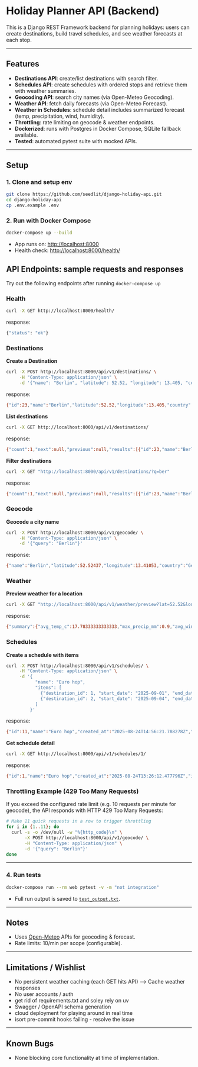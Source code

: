 

# Holiday Planner API (Backend)

This is a Django REST Framework backend for planning holidays:
users can create destinations, build travel schedules, and see weather forecasts at each stop.

---

## Features
- **Destinations API**: create/list destinations with search filter.
- **Schedules API**: create schedules with ordered stops and retrieve them with weather summaries.
- **Geocoding API**: search city names (via Open-Meteo Geocoding).
- **Weather API**: fetch daily forecasts (via Open-Meteo Forecast).
- **Weather in Schedules**: schedule detail includes summarized forecast (temp, precipitation, wind, humidity).
- **Throttling**: rate limiting on geocode & weather endpoints.
- **Dockerized**: runs with Postgres in Docker Compose, SQLite fallback available.
- **Tested**: automated pytest suite with mocked APIs.

---

## Setup

### 1. Clone and setup env
```bash
git clone https://github.com/seedlit/django-holiday-api.git
cd django-holiday-api
cp .env.example .env
```

### 2. Run with Docker Compose

```bash
docker-compose up --build
```

* App runs on: [http://localhost:8000](http://localhost:8000)
* Health check: [http://localhost:8000/health/](http://localhost:8000/health/)


## API Endpoints: sample requests and responses
Try out the following endpoints after running `docker-compose up`
### Health
```bash
curl -X GET http://localhost:8000/health/
```
response:
```bash
{"status": "ok"}
```

### Destinations
**Create a Destination**
```bash
curl -X POST http://localhost:8000/api/v1/destinations/ \
     -H "Content-Type: application/json" \
     -d '{"name": "Berlin", "latitude": 52.52, "longitude": 13.405, "country": "Germany"}'
```
response:
```bash
{"id":23,"name":"Berlin","latitude":52.52,"longitude":13.405,"country":"Germany"}
```

**List destinations**
```bash
curl -X GET http://localhost:8000/api/v1/destinations/
```
response:
```bash
{"count":1,"next":null,"previous":null,"results":[{"id":23,"name":"Berlin","latitude":52.52,"longitude":13.405,"country":"Germany"}]}
```

**Filter destinations**
```bash
curl -X GET "http://localhost:8000/api/v1/destinations/?q=ber"
```
response:
```bash
{"count":1,"next":null,"previous":null,"results":[{"id":23,"name":"Berlin","latitude":52.52,"longitude":13.405,"country":"Germany"}]}
```

### Geocode
**Geocode a city name**
```bash
curl -X POST http://localhost:8000/api/v1/geocode/ \
     -H "Content-Type: application/json" \
     -d '{"query": "Berlin"}'
```
response:
```bash
{"name":"Berlin","latitude":52.52437,"longitude":13.41053,"country":"Germany"}
```

### Weather
**Preview weather for a location**
```bash
curl -X GET "http://localhost:8000/api/v1/weather/preview?lat=52.52&lon=13.405&start=2025-09-01&end=2025-09-03"
```
response:
```bash
{"summary":{"avg_temp_c":17.78333333333333,"max_precip_mm":0.9,"avg_wind_speed_kmh":25.7,"avg_humidity_percent":81.33333333333333},"raw":{"time":["2025-09-01","2025-09-02","2025-09-03"],"temperature_2m_max":[23.2,19.0,20.6],"temperature_2m_min":[15.6,13.6,14.7],"precipitation_sum":[0.0,0.9,0.3],"windspeed_10m_max":[23.0,24.1,30.0],"relative_humidity_2m_max":[79,83,82]}}
```

### Schedules
**Create a schedule with items**
```bash
curl -X POST http://localhost:8000/api/v1/schedules/ \
     -H "Content-Type: application/json" \
     -d '{
           "name": "Euro hop",
           "items": [
             {"destination_id": 1, "start_date": "2025-09-01", "end_date": "2025-09-03"},
             {"destination_id": 2, "start_date": "2025-09-04", "end_date": "2025-09-07"}
           ]
         }'
```
response:
```bash
{"id":11,"name":"Euro hop","created_at":"2025-08-24T14:56:21.788278Z","items":[{"id":21,"destination":{"id":1,"name":"Berlin","latitude":34.0,"longitude":44.0,"country":""},"start_date":"2025-09-01","end_date":"2025-09-03","order_index":0,"weather_summary":{"avg_temp_c":36.233333333333334,"max_precip_mm":0.0,"avg_wind_speed_kmh":20.5,"avg_humidity_percent":26.666666666666668}},{"id":22,"destination":{"id":2,"name":"Berlin","latitude":52.52,"longitude":13.405,"country":"Germany"},"start_date":"2025-09-04","end_date":"2025-09-07","order_index":1,"weather_summary":{"avg_temp_c":19.15,"max_precip_mm":1.2,"avg_wind_speed_kmh":16.975,"avg_humidity_percent":75.5}}]}
```

**Get schedule detail**
```bash
curl -X GET http://localhost:8000/api/v1/schedules/1/

```
response:
```bash
{"id":1,"name":"Euro hop","created_at":"2025-08-24T13:26:12.477796Z","items":[{"id":1,"destination":{"id":1,"name":"Berlin","latitude":34.0,"longitude":44.0,"country":""},"start_date":"2025-09-01","end_date":"2025-09-03","order_index":0,"weather_summary":{"avg_temp_c":36.233333333333334,"max_precip_mm":0.0,"avg_wind_speed_kmh":20.5,"avg_humidity_percent":26.666666666666668}},{"id":2,"destination":{"id":2,"name":"Berlin","latitude":52.52,"longitude":13.405,"country":"Germany"},"start_date":"2025-09-04","end_date":"2025-09-07","order_index":1,"weather_summary":{"avg_temp_c":19.15,"max_precip_mm":1.2,"avg_wind_speed_kmh":16.975,"avg_humidity_percent":75.5}}]}
```

### Throttling Example (429 Too Many Requests)

If you exceed the configured rate limit (e.g. 10 requests per minute for geocode), the API responds with HTTP 429 Too Many Requests:

```bash
# Make 11 quick requests in a row to trigger throttling
for i in {1..11}; do
  curl -s -o /dev/null -w "%{http_code}\n" \
       -X POST http://localhost:8000/api/v1/geocode/ \
       -H "Content-Type: application/json" \
       -d '{"query": "Berlin"}'
done
```

---

### 4. Run tests

```bash
docker-compose run --rm web pytest -v -m "not integration"
```


* Full run output is saved to [`test_output.txt`](./test_output.txt).

---

## Notes

* Uses [Open-Meteo](https://open-meteo.com/) APIs for geocoding & forecast.
* Rate limits: 10/min per scope (configurable).


---

## Limitations / Wishlist
- No persistent weather caching (each GET hits API) --> Cache weather responses
- No user accounts / auth
- get rid of requirements.txt and soley rely on uv
- Swagger / OpenAPI schema generation
- cloud deployment for playing around in real time
- isort pre-commit hooks failing - resolve the issue

---
## Known Bugs
- None blocking core functionality at time of implementation.
